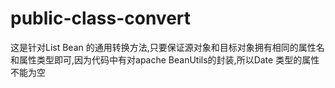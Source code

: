# public-class-convert
这是针对List Bean 的通用转换方法,只要保证源对象和目标对象拥有相同的属性名和属性类型即可,因为代码中有对apache BeanUtils的封装,所以Date
类型的属性不能为空
